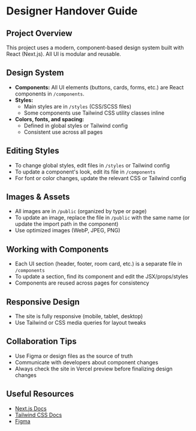 # Designer Handover Guide

## Project Overview
This project uses a modern, component-based design system built with React (Next.js). All UI is modular and reusable.

## Design System
- **Components:** All UI elements (buttons, cards, forms, etc.) are React components in `/components`.
- **Styles:**
  - Main styles are in `/styles` (CSS/SCSS files)
  - Some components use Tailwind CSS utility classes inline
- **Colors, fonts, and spacing:**
  - Defined in global styles or Tailwind config
  - Consistent use across all pages

## Editing Styles
- To change global styles, edit files in `/styles` or Tailwind config
- To update a component's look, edit its file in `/components`
- For font or color changes, update the relevant CSS or Tailwind config

## Images & Assets
- All images are in `/public` (organized by type or page)
- To update an image, replace the file in `/public` with the same name (or update the import path in the component)
- Use optimized images (WebP, JPEG, PNG)

## Working with Components
- Each UI section (header, footer, room card, etc.) is a separate file in `/components`
- To update a section, find its component and edit the JSX/props/styles
- Components are reused across pages for consistency

## Responsive Design
- The site is fully responsive (mobile, tablet, desktop)
- Use Tailwind or CSS media queries for layout tweaks

## Collaboration Tips
- Use Figma or design files as the source of truth
- Communicate with developers about component changes
- Always check the site in Vercel preview before finalizing design changes

## Useful Resources
- [Next.js Docs](https://nextjs.org/docs)
- [Tailwind CSS Docs](https://tailwindcss.com/docs)
- [Figma](https://www.figma.com/) 